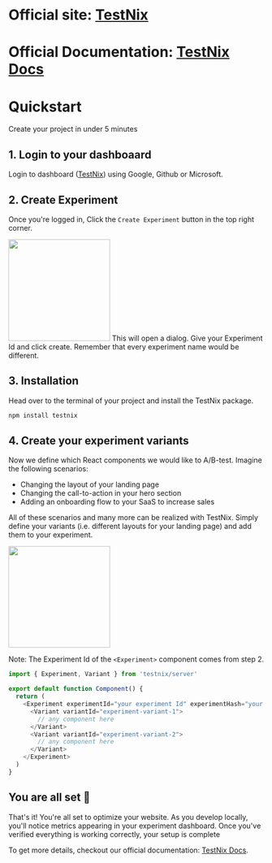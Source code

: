 # Official site: [TestNix](https://testnix.vercel.app/)

# Official Documentation: [TestNix Docs](https://testnix-docs.vercel.app)

# Quickstart
Create your project in under 5 minutes

## 1. Login to your dashboaard
Login to dashboard ([TestNix](https://testnix.vercel.app/)) using Google, Github or Microsoft.

## 2. Create Experiment
Once you're logged in, Click the ```Create Experiment``` button in the top right corner.

<img height="200" src="https://testnix.vercel.app/_next/image?url=%2Fdashboard-preview.png&w=1920&q=100" />
This will open a dialog. Give your Experiment Id and click create. Remember that every experiment name would be different.

## 3. Installation
Head over to the terminal of your project and install the TestNix package.
  ```bash copy
  npm install testnix
  ```

## 4. Create your experiment variants
Now we define which React components we would like to A/B-test. Imagine the following scenarios:

- Changing the layout of your landing page
- Changing the call-to-action in your hero section
- Adding an onboarding flow to your SaaS to increase sales

All of these scenarios and many more can be realized with TestNix. Simply define your variants (i.e. different layouts for your landing page) and add them to your experiment.

<img height="200" src="https://testnix.vercel.app/_next/image?url=%2Fexperiment-preview.png&w=1920&q=100" />

Note: The Experiment Id of the ```<Experiment>``` component comes from step 2.

```ts copy
import { Experiment, Variant } from 'testnix/server'

export default function Component() {
  return (
    <Experiment experimentId="your experiment Id" experimentHash="your experiment Hash">
      <Variant variantId="experiment-variant-1">
        // any component here
      </Variant>
      <Variant variantId="experiment-variant-2">
        // any component here
      </Variant>
    </Experiment>
  )
}
```

## You are all set 🎉

That's it! You're all set to optimize your website. As you develop locally, you'll notice metrics appearing in your experiment dashboard. Once you've verified everything is working correctly, your setup is complete

To get more details, checkout our official documentation: [TestNix Docs](https://testnix-docs.vercel.app).
